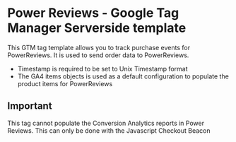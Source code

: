 # Power Reviews - Google Tag Manager Serverside template

This GTM tag template allows you to track purchase events for PowerReviews. It is used to send order data to PowerReviews.

* Timestamp is required to be set to Unix Timestamp format
* The GA4 items objects is used as a default configuration to populate the product items for PowerReviews

## Important

This tag cannot populate the Conversion Analytics reports in Power Reviews. This can only be done with the Javascript Checkout Beacon
